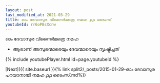 ```yaml
---
layout: post
last_modified_at: 2021-03-29
title: ഓം ദേവാസുര വിനൈർമത്രെ നമഹ ൧൧ ടൈംസ്
youtubeId: rr6oPBsXcnw
---
```

 
 
 ഓം ദേവാസുര വിനൈർമത്രെ നമഹ 
 
 -  ആരാണ് അസുരന്മാരെയും ദേവന്മാരെയും സൃഷ്ടിച്ചത് 
 
  
 
  
 
 
 
 
 
 


{% include youtubePlayer.html id=page.youtubeId %}
 
[Next]({{ site.baseurl }}{% link  split2/_posts/2015-01-29-ഓം ദേവാസുര പറയാനായി നമഹ ൧൧ ടൈംസ്.md%})
 

